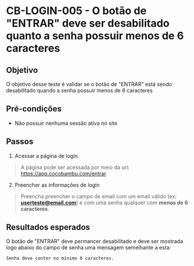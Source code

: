 # CB-LOGIN-005 - O botão de "ENTRAR" deve ser desabilitado quanto a senha possuir menos de 6 caracteres

## Objetivo
O objetivo desse teste é validar se o botão de "ENTRAR" está sendo desabilitado quando a senha possuir menos de 6 caracteres

## Pré-condições
- Não possuir nenhuma sessão ativa no site

## Passos
1. Acessar a página de login.
> A página pode ser acessada por meio da url:
https://app.cocobambu.com/entrar

2. Preencher as informações de login
> Preencha preencher o campo de email com um email válido (ex: **userteste@email.com**) e com uma senha qualquer com **menos de 6 caracteres**.


## Resultados esperados
O botão de "ENTRAR" deve permancer desabilitado e deve ser mostrada logo abaixo do campo de senha uma mensagem semelhante a esta:
```
Senha deve conter no mínimo 6 caracteres.
```